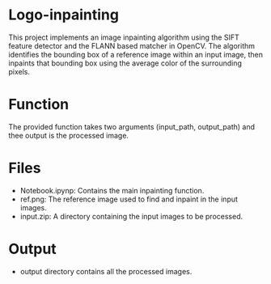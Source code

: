 # Logo-inpainting
This project implements an image inpainting algorithm using the SIFT feature detector and the FLANN based matcher in OpenCV. The algorithm identifies the bounding box of a reference image within an input image, then inpaints that bounding box using the average color of the surrounding pixels.

#  Function
The provided function takes two arguments (input_path, output_path) and thee output is the processed image. 

# Files
*  Notebook.ipynp: Contains the main inpainting function.
*  ref.png: The reference image used to find and inpaint in the input images.
*  input.zip: A directory containing the input images to be processed.

# Output
*  output directory contains all the processed images.

